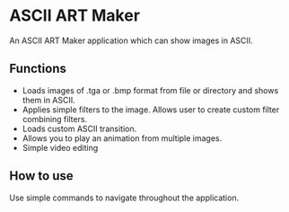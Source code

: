 # ASCII ART Maker
An ASCII ART Maker application which can show images in ASCII.
## Functions
* Loads images of .tga or .bmp format from file or directory and shows them in ASCII.
* Applies simple filters to the image. Allows user to create custom filter combining filters.
* Loads custom ASCII transition.
* Allows you to play an animation from multiple images. 
* Simple video editing 

## How to use
Use simple commands to navigate throughout the application. 
